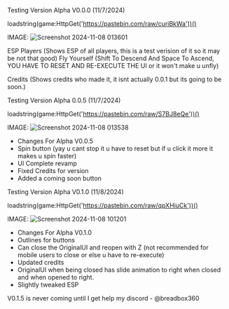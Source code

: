 Testing Version Alpha V0.0.0 (11/7/2024)

loadstring(game:HttpGet('https://pastebin.com/raw/curiBkWa'))()

IMAGE: ![Screenshot 2024-11-08 013601](https://github.com/user-attachments/assets/74d3458e-b9d9-4b6d-815c-9ecf8f4bfa2a)


ESP Players (Shows ESP of all players, this is a test verision of it so it may be not that good)
Fly Yourself (Shift To Descend And Space To Ascend, YOU HAVE TO RESET AND RE-EXECUTE THE UI or it won't make u unfly)

Credits (Shows credits who made it, it isnt actually 0.0.1 but its going to be soon.)

Testing Version Alpha 0.0.5 (11/7/2024)

loadstring(game:HttpGet('https://pastebin.com/raw/S7BJ8eQe'))()

IMAGE: ![Screenshot 2024-11-08 013538](https://github.com/user-attachments/assets/3b29e154-b59c-48ea-82bf-cfaade4824cd)


- Changes For Alpha V0.0.5
- Spin button (yay u cant stop it u have to reset but if u click it more it makes u spin faster)
- UI Complete revamp
- Fixed Credits for version
- Added a coming soon button

Testing Version Alpha V0.1.0 (11/8/2024)

loadstring(game:HttpGet('https://pastebin.com/raw/qpXHiuCk'))()

IMAGE: ![Screenshot 2024-11-08 101201](https://github.com/user-attachments/assets/580f195e-6a15-4252-8440-33e109bc308f)

- Changes For Alpha V0.1.0
- Outlines for buttons
- Can close the OriginalUI and reopen with Z (not recommended for mobile users to close or else u have to re-execute)
- Updated credits
- OriginalUI when being closed has slide animation to right when closed and when opened to right.
- Slightly tweaked ESP


V0.1.5 is never coming until I get help my discord - @breadbox360
